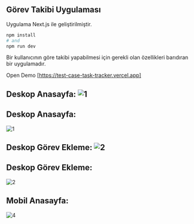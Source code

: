 ## Görev Takibi Uygulaması

Uygulama Next.js ile geliştirilmiştir.

```bash
npm install
# and
npm run dev
```

Bir kullanıcının göre takibi yapabilmesi için gerekli olan özellikleri barıdıran bir uygulamadır.

Open Demo [https://test-case-task-tracker.vercel.app]

## Deskop Anasayfa: ![1](https://github.com/yusuf-colak/test-case-Task-tracker/assets/128047955/8735173f-5621-419e-adcc-b52d1fac34ff)

## Deskop Anasayfa:

![1](https://github.com/yusuf-colak/test-case-Task-tracker/assets/128047955/8735173f-5621-419e-adcc-b52d1fac34ff)

## Deskop Görev Ekleme: ![2](https://github.com/yusuf-colak/test-case-Task-tracker/assets/128047955/cdb9dac6-fea5-4872-aaae-01ca415a466a)

## Deskop Görev Ekleme:

![2](https://github.com/yusuf-colak/test-case-Task-tracker/assets/128047955/cdb9dac6-fea5-4872-aaae-01ca415a466a)

## Mobil Anasayfa:

![4](https://github.com/yusuf-colak/test-case-Task-tracker/assets/128047955/53680476-66ac-43e0-bf19-19a657a9b21f)
